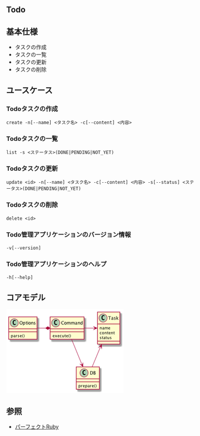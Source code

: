 Todo
---

## 基本仕様
+ タスクの作成
+ タスクの一覧
+ タスクの更新
+ タスクの削除

## ユースケース
### Todoタスクの作成
```text
create -n[--name] <タスク名> -c[--content] <内容>
```

### Todoタスクの一覧
```text
list -s <ステータス>(DONE|PENDING|NOT_YET)
```

### Todoタスクの更新
```text
update <id> -n[--name] <タスク名> -c[--content] <内容> -s[--status] <ステータス>(DONE|PENDING|NOT_YET)
```

### Todoタスクの削除
```text
delete <id>
```

### Todo管理アプリケーションのバージョン情報
```text
-v[--version]
```

### Todo管理アプリケーションのヘルプ
```text
-h[--help]
```

## コアモデル
![](./images/core_model.png)

## 参照
+ [パーフェクトRuby](https://www.amazon.co.jp/dp/B00P0UR1CA/ref=dp-kindle-redirect?_encoding=UTF8&btkr=1)